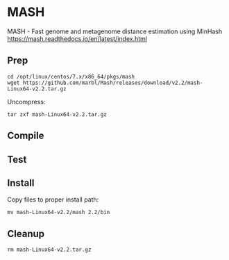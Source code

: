 # MASH

MASH - Fast genome and metagenome distance estimation using MinHash
https://mash.readthedocs.io/en/latest/index.html

## Prep
```
cd /opt/linux/centos/7.x/x86_64/pkgs/mash
wget https://github.com/marbl/Mash/releases/download/v2.2/mash-Linux64-v2.2.tar.gz
```
Uncompress:
```
tar zxf mash-Linux64-v2.2.tar.gz
```
## Compile

## Test

## Install
Copy files to proper install path:
```
mv mash-Linux64-v2.2/mash 2.2/bin
```

## Cleanup
```
rm mash-Linux64-v2.2.tar.gz
```
